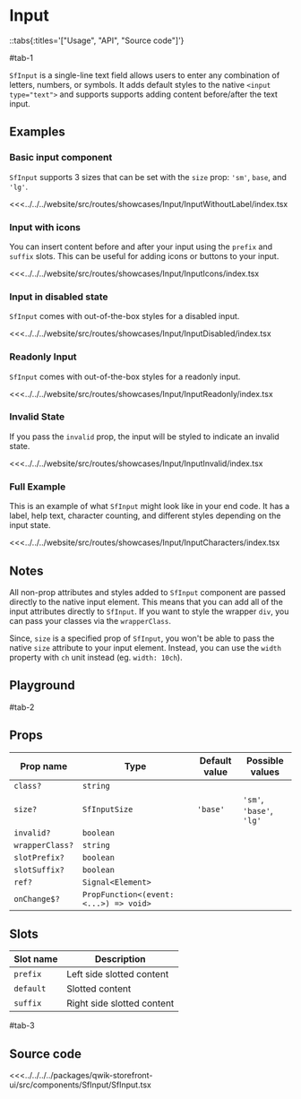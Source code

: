 # Input

::tabs{:titles='["Usage", "API", "Source code"]'}

#tab-1

`SfInput` is a single-line text field allows users to enter any combination of letters, numbers, or symbols. It adds default styles to the native `<input type="text">` and supports supports adding content before/after the text input.

<!--
:: info
If you need to make this field required, it is crucial to communicate this intention clearly to your end users. You can find more information about [required form fields in our guide here](../blocks/FormFields).
::
-->

## Examples

### Basic input component

`SfInput` supports 3 sizes that can be set with the `size` prop: `'sm'`, `base`, and `'lg'`.

<Showcase showcase-name="Input/InputWithoutLabel" style="min-height:400px;">

<<<../../../website/src/routes/showcases/Input/InputWithoutLabel/index.tsx

</Showcase>

### Input with icons

You can insert content before and after your input using the `prefix` and `suffix` slots.
This can be useful for adding icons or buttons to your input.

<Showcase showcase-name="Input/InputIcons">

<<<../../../website/src/routes/showcases/Input/InputIcons/index.tsx

</Showcase>

### Input in disabled state

`SfInput` comes with out-of-the-box styles for a disabled input.

<Showcase showcase-name="Input/InputDisabled">

<<<../../../website/src/routes/showcases/Input/InputDisabled/index.tsx

</Showcase>

### Readonly Input

`SfInput` comes with out-of-the-box styles for a readonly input.

<Showcase showcase-name="Input/InputReadonly">

<<<../../../website/src/routes/showcases/Input/InputReadonly/index.tsx

</Showcase>

### Invalid State

If you pass the `invalid` prop, the input will be styled to indicate an invalid state.

<Showcase showcase-name="Input/InputInvalid">

<<<../../../website/src/routes/showcases/Input/InputInvalid/index.tsx

</Showcase>

### Full Example

This is an example of what `SfInput` might look like in your end code. It has a label, help text, character counting, and different styles depending on the input state.

<Showcase showcase-name="Input/InputCharacters">

<<<../../../website/src/routes/showcases/Input/InputCharacters/index.tsx

</Showcase>

## Notes

All non-prop attributes and styles added to `SfInput` component are passed directly to the native input element. This means that you can add all of the input attributes directly to `SfInput`. If you want to style the wrapper `div`, you can pass your classes via the `wrapperClass`.

Since, `size` is a specified prop of `SfInput`, you won't be able to pass the native `size` attribute to your input element. Instead, you can use the `width` property with `ch` unit instead (eg. `width: 10ch`).

<!-- ## Accessibility notes

Since `SfInput` uses `<input>`, it inherits all the features of the native input. For example, `SfInput` is focusable for keyboard users with `tab`.

Avoid adding `div` tags to slots. If an input element is wrapped in `label` tag (recommended) then it can't have `div` inside. -->

## Playground

<Generate class="playground" style="height: 800px;"/>

#tab-2

## Props

| Prop name       | Type                                   | Default value | Possible values          |
| --------------- | -------------------------------------- | ------------- | ------------------------ |
| `class?`        | `string`                               |               |                          |
| `size?`         | `SfInputSize`                          | `'base'`      | `'sm'`, `'base'`, `'lg'` |
| `invalid?`      | `boolean`                              |               |                          |
| `wrapperClass?` | `string`                               |               |                          |
| `slotPrefix?`   | `boolean`                              |               |                          |
| `slotSuffix?`   | `boolean`                              |               |                          |
| `ref?`          | `Signal<Element>`                      |               |                          |
| `onChange$?`    | `PropFunction<(event: <...>) => void>` |               |                          |

## Slots

| Slot name | Description                |
| --------- | -------------------------- |
| `prefix`  | Left side slotted content  |
| `default` | Slotted content            |
| `suffix`  | Right side slotted content |

#tab-3

## Source code

<<<../../../../packages/qwik-storefront-ui/src/components/SfInput/SfInput.tsx
